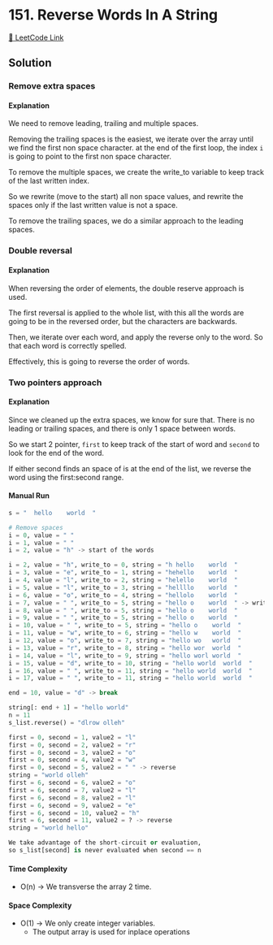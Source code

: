 # 151. Reverse Words In A String

[🔗 LeetCode Link](https://leetcode.com/problems/reverse-words-in-a-string/description/)

## Solution

### Remove extra spaces

#### Explanation

We need to remove leading, trailing and multiple spaces.

Removing the trailing spaces is the easiest,
we iterate over the array until we find the first non space character.
at the end of the first loop,
the index `i` is going to point to the first non space character.

To remove the multiple spaces, we create the write_to variable
to keep track of the last written index.

So we rewrite (move to the start) all non space values,
and rewrite the spaces only if the last written value is not a space.

To remove the trailing spaces,
we do a similar approach to the leading spaces.

### Double reversal

#### Explanation

When reversing the order of elements, the double reserve approach is used.

The first reversal is applied to the whole list,
with this all the words are going to be in the reversed order,
but the characters are backwards.

Then, we iterate over each word, and apply the reverse only to the word.
So that each word is correctly spelled.

Effectively, this is going to reverse the order of words.

### Two pointers approach

#### Explanation

Since we cleaned up the extra spaces, we know for sure that.
There is no leading or trailing spaces,
and there is only 1 space between words.

So we start 2 pointer, 
`first` to keep track of the start of word 
and `second` to look for the end of the word.

If either second finds an space of is at the end of the list,
we reverse the word using the first:second range.

#### Manual Run

```python
s = "  hello    world  "

# Remove spaces
i = 0, value = " "
i = 1, value = " "
i = 2, value = "h" -> start of the words

i = 2, value = "h", write_to = 0, string = "h hello    world  "
i = 3, value = "e", write_to = 1, string = "hehello    world  "
i = 4, value = "l", write_to = 2, string = "helello    world  "
i = 5, value = "l", write_to = 3, string = "hellllo    world  "
i = 6, value = "o", write_to = 4, string = "hellolo    world  "
i = 7, value = " ", write_to = 5, string = "hello o    world  " -> write space
i = 8, value = " ", write_to = 5, string = "hello o    world  "
i = 9, value = " ", write_to = 5, string = "hello o    world  "
i = 10, value = " ", write_to = 5, string = "hello o    world  "
i = 11, value = "w", write_to = 6, string = "hello w    world  "
i = 12, value = "o", write_to = 7, string = "hello wo   world  "
i = 13, value = "r", write_to = 8, string = "hello wor  world  "
i = 14, value = "l", write_to = 9, string = "hello worl world  "
i = 15, value = "d", write_to = 10, string = "hello world  world  "
i = 16, value = " ", write_to = 11, string = "hello world  world  "
i = 17, value = " ", write_to = 11, string = "hello world  world  "

end = 10, value = "d" -> break

string[: end + 1] = "hello world"
n = 11
s_list.reverse() = "dlrow olleh"

first = 0, second = 1, value2 = "l"
first = 0, second = 2, value2 = "r"
first = 0, second = 3, value2 = "o"
first = 0, second = 4, value2 = "w"
first = 0, second = 5, value2 = " " -> reverse
string = "world olleh"
first = 6, second = 6, value2 = "o"
first = 6, second = 7, value2 = "l"
first = 6, second = 8, value2 = "l"
first = 6, second = 9, value2 = "e"
first = 6, second = 10, value2 = "h"
first = 6, second = 11, value2 = ? -> reverse
string = "world hello"

We take advantage of the short-circuit or evaluation,
so s_list[second] is never evaluated when second == n
```

#### Time Complexity

- O(n) -> We transverse the array 2 time.

#### Space Complexity

- O(1) -> We only create integer variables.
  - The output array is used for inplace operations
